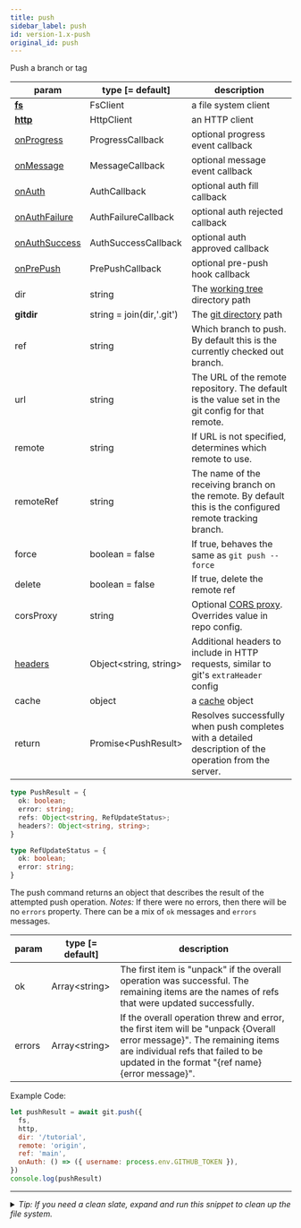 ```yaml
---
title: push
sidebar_label: push
id: version-1.x-push
original_id: push
---
```


Push a branch or tag

| param                            | type [= default]          | description                                                                                                |
| -------------------------------- | ------------------------- | ---------------------------------------------------------------------------------------------------------- |
| [**fs**](./fs)                   | FsClient                  | a file system client                                                                                       |
| [**http**](./http)               | HttpClient                | an HTTP client                                                                                             |
| [onProgress](./onProgress)       | ProgressCallback          | optional progress event callback                                                                           |
| [onMessage](./onMessage)         | MessageCallback           | optional message event callback                                                                            |
| [onAuth](./onAuth)               | AuthCallback              | optional auth fill callback                                                                                |
| [onAuthFailure](./onAuthFailure) | AuthFailureCallback       | optional auth rejected callback                                                                            |
| [onAuthSuccess](./onAuthSuccess) | AuthSuccessCallback       | optional auth approved callback                                                                            |
| [onPrePush](./onPrePush)         | PrePushCallback           | optional pre-push hook callback                                                                            |
| dir                              | string                    | The [working tree](dir-vs-gitdir.md) directory path                                                        |
| **gitdir**                       | string = join(dir,'.git') | The [git directory](dir-vs-gitdir.md) path                                                                 |
| ref                              | string                    | Which branch to push. By default this is the currently checked out branch.                                 |
| url                              | string                    | The URL of the remote repository. The default is the value set in the git config for that remote.          |
| remote                           | string                    | If URL is not specified, determines which remote to use.                                                   |
| remoteRef                        | string                    | The name of the receiving branch on the remote. By default this is the configured remote tracking branch.  |
| force                            | boolean = false           | If true, behaves the same as `git push --force`                                                            |
| delete                           | boolean = false           | If true, delete the remote ref                                                                             |
| corsProxy                        | string                    | Optional [CORS proxy](https://www.npmjs.com/%40isomorphic-git/cors-proxy). Overrides value in repo config. |
| [headers](./headers)             | Object\<string, string\>  | Additional headers to include in HTTP requests, similar to git's `extraHeader` config                      |
| cache                            | object                    | a [cache](cache.md) object                                                                                 |
| return                           | Promise\<PushResult\>     | Resolves successfully when push completes with a detailed description of the operation from the server.    |

```ts
type PushResult = {
  ok: boolean;
  error: string;
  refs: Object<string, RefUpdateStatus>;
  headers?: Object<string, string>;
}
```

```ts
type RefUpdateStatus = {
  ok: boolean;
  error: string;
}
```

The push command returns an object that describes the result of the attempted push operation.
*Notes:* If there were no errors, then there will be no `errors` property. There can be a mix of `ok` messages and `errors` messages.

| param  | type [= default] | description                                                                                                                                                                                                      |
| ------ | ---------------- | ---------------------------------------------------------------------------------------------------------------------------------------------------------------------------------------------------------------- |
| ok     | Array\<string\>  | The first item is "unpack" if the overall operation was successful. The remaining items are the names of refs that were updated successfully.                                                                    |
| errors | Array\<string\>  | If the overall operation threw and error, the first item will be "unpack {Overall error message}". The remaining items are individual refs that failed to be updated in the format "{ref name} {error message}". |

Example Code:

```js live
let pushResult = await git.push({
  fs,
  http,
  dir: '/tutorial',
  remote: 'origin',
  ref: 'main',
  onAuth: () => ({ username: process.env.GITHUB_TOKEN }),
})
console.log(pushResult)
```


---

<details>
<summary><i>Tip: If you need a clean slate, expand and run this snippet to clean up the file system.</i></summary>

```js live
window.fs = new LightningFS('fs', { wipe: true })
window.pfs = window.fs.promises
console.log('done')
```
</details>

<script>
(function rewriteEditLink() {
  const el = document.querySelector('a.edit-page-link.button');
  if (el) {
    el.href = 'https://github.com/isomorphic-git/isomorphic-git/edit/main/src/api/push.js';
  }
})();
</script>